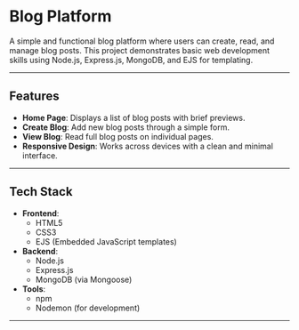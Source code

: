 # Blog Platform

A simple and functional blog platform where users can create, read, and manage blog posts. This project demonstrates basic web development skills using Node.js, Express.js, MongoDB, and EJS for templating.

---

## Features

- **Home Page**: Displays a list of blog posts with brief previews.
- **Create Blog**: Add new blog posts through a simple form.
- **View Blog**: Read full blog posts on individual pages.
- **Responsive Design**: Works across devices with a clean and minimal interface.

---

## Tech Stack

- **Frontend**:
  - HTML5
  - CSS3
  - EJS (Embedded JavaScript templates)
- **Backend**:
  - Node.js
  - Express.js
  - MongoDB (via Mongoose)
- **Tools**:
  - npm
  - Nodemon (for development)

---
